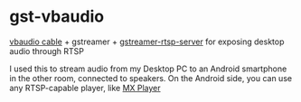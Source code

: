 # gst-vbaudio
[vbaudio cable](https://vb-audio.com/Cable/) + gstreamer + [gstreamer-rtsp-server](https://github.com/GStreamer/gst-rtsp-server/blob/master/examples/test-launch.c) for exposing desktop audio through RTSP

I used this to stream audio from my Desktop PC to an Android smartphone in the other room, connected to speakers.
On the Android side, you can use any RTSP-capable player, like [MX Player](https://play.google.com/store/apps/details?id=com.mxtech.videoplayer.ad)
